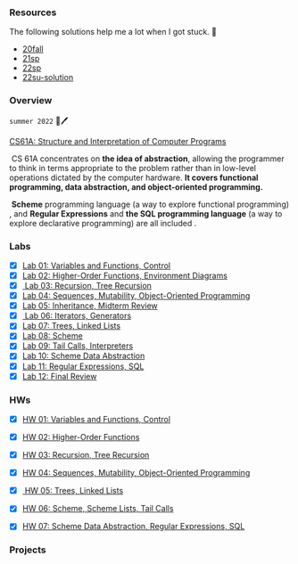 ### Resources

The following solutions help me a lot when I got stuck. 🎉

* [20fall](https://github.com/kckckcd/cs-61a-fall2020-)
* [21sp](https://github.com/MartinLwx/CS61A-Fall-2021-UCB)
* [22sp](https://github.com/caiscoding/CS61A-Spring2022)
* [22su-solution](https://github.com/WolleafLee/CS61ALearning/tree/main/solutions)

### Overview

`summer 2022`    🍔🖊️

[CS61A: Structure and Interpretation of Computer Programs](https://inst.eecs.berkeley.edu/~cs61a/su22/) 

​	CS 61A concentrates on **the idea of abstraction**, allowing the programmer to think in terms appropriate to the problem rather than in low-level operations dictated by the computer hardware. **It covers functional programming, data abstraction, and object-oriented programming.** 

​	**Scheme** programming language  (a way to explore functional programming) , and **Regular Expressions** and **the SQL programming language** (a way to explore declarative programming) are all included .

### Labs

- [x] [Lab 01: Variables and Functions, Control](https://github.com/Fontzs/61-ABC/tree/master/CS61A/lab/lab01)
- [x] [Lab 02: Higher-Order Functions, Environment Diagrams](https://github.com/Fontzs/61-ABC/tree/master/CS61A/lab/lab02)
- [x] [ Lab 03: Recursion, Tree Recursion](https://github.com/Fontzs/61-ABC/tree/master/CS61A/lab/lab02)
- [x] [Lab 04: Sequences, Mutability, Object-Oriented Programming](https://github.com/Fontzs/61-ABC/tree/master/CS61A/lab/lab04)
- [x] [Lab 05: Inheritance, Midterm Review](https://github.com/Fontzs/61-ABC/tree/master/CS61A/lab/lab05)
- [x] [ Lab 06: Iterators, Generators](https://github.com/Fontzs/61-ABC/tree/master/CS61A/lab/lab06) 
- [x] [Lab 07: Trees, Linked Lists](https://github.com/Fontzs/61-ABC/tree/master/CS61A/lab/lab07)
- [x] [Lab 08: Scheme](https://github.com/Fontzs/61-ABC/tree/master/CS61A/lab/lab08)
- [x] [Lab 09: Tail Calls, Interpreters](https://github.com/Fontzs/61-ABC/tree/master/CS61A/lab/lab09)
- [x] [Lab 10: Scheme Data Abstraction](https://github.com/Fontzs/61-ABC/tree/master/CS61A/lab/lab10) 
- [x] [Lab 11: Regular Expressions, SQL](https://github.com/Fontzs/61-ABC/tree/master/CS61A/lab/lab11)
- [x] [Lab 12: Final Review](https://github.com/Fontzs/61-ABC/tree/master/CS61A/lab/lab12)

###  HWs

- [x] [HW 01: Variables and Functions, Control](https://github.com/Fontzs/61-ABC/tree/master/CS61A/hw/hw01)
- [x] [HW 02: Higher-Order Functions](https://github.com/Fontzs/61-ABC/tree/master/CS61A/hw/hw02) 
- [x] [HW 03: Recursion, Tree Recursion](https://github.com/Fontzs/61-ABC/tree/master/CS61A/hw/hw03)
- [x] [HW 04: Sequences, Mutability, Object-Oriented Programming](https://github.com/Fontzs/61-ABC/tree/master/CS61A/hw/hw04)
- [x] [ HW 05: Trees, Linked Lists](https://github.com/Fontzs/61-ABC/tree/master/CS61A/hw/hw05)
- [x] [HW 06: Scheme, Scheme Lists, Tail Calls](https://github.com/Fontzs/61-ABC/tree/master/CS61A/hw/hw06)
- [x] [HW 07: Scheme Data Abstraction, Regular Expressions, SQL](https://github.com/Fontzs/61-ABC/tree/master/CS61A/hw/hw07) 



### Projects





